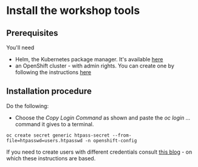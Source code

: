 # Install the workshop tools
## Prerequisites
You'll need
- Helm, the Kubernetes package manager. It's available [here](https://helm.sh/docs/intro/install/)
- an OpenShift cluster - with admin rights. You can create one by following the instructions [here](http:/try.openshift.com)

## Installation procedure
Do the following:
- Choose the _Copy Login Command_ as shown and paste the _oc login ..._ command it gives to a terminal.





```
oc create secret generic htpass-secret --from-file=htpasswd=users.htpasswd -n openshift-config
```

If you need to create users with different credentials consult [this blog](https://medium.com/kubelancer-private-limited/create-users-on-openshift-4-dc5cfdf85661) - on which these instructions are based.
